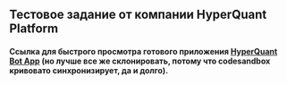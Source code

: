 ## Тестовое задание от компании HyperQuant Platform

#### Ссылка для быстрого просмотра готового приложения [HyperQuant Bot App](https://codesandbox.io/s/github.com/DonKapot/botApp/tree/master/client) (но лучше все же склонировать, потому что codesandbox кривовато синхронизирует, да и долго).

